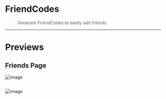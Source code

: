 # FriendCodes

> Generate FriendCodes to easily add friends
<hr/>


# Previews

## Friends Page
![image](https://raw.githubusercontent.com/domi-btnr/BetterDiscordStuff/development/FriendCodes/images/Tabbar.png)
<br/>

## 
![image](https://raw.githubusercontent.com/domi-btnr/BetterDiscordStuff/development/FriendCodes/images/Modal.png)